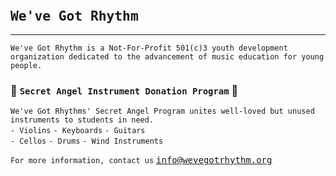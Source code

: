 <head>
    <link rel="icon" type="image/ico" href="favicon.ico">
    <link rel="icon" type="image/ico" href="images/favicon.ico">
</head>
<style>
h1 {
    font-size: 25px;
}
body {
    background-image: url('watercolor-bgcarnegie_hall-bg.jpg');
    background-repeat: no-repeat;
    background-position: center;
    background-size: 1450px 1450px;
}
a { 
	font-family: Consolas,monaco,monospace; 
}
</style>

# `We've Got Rhythm`

---

`We've Got Rhythm is a Not-For-Profit 501(c)3 youth development organization dedicated to the advancement of music education for young people.`

### 🎻 `Secret Angel Instrument Donation Program` 🎺

`We've Got Rhythms' Secret Angel Program unites well-loved but unused instruments to students in need.`  
`- Violins`
`- Keyboards`
`- Guitars`  
`- Cellos`
`- Drums`
`- Wind Instruments`

`For more information, contact us`
<info@wevegotrhythm.org>  
